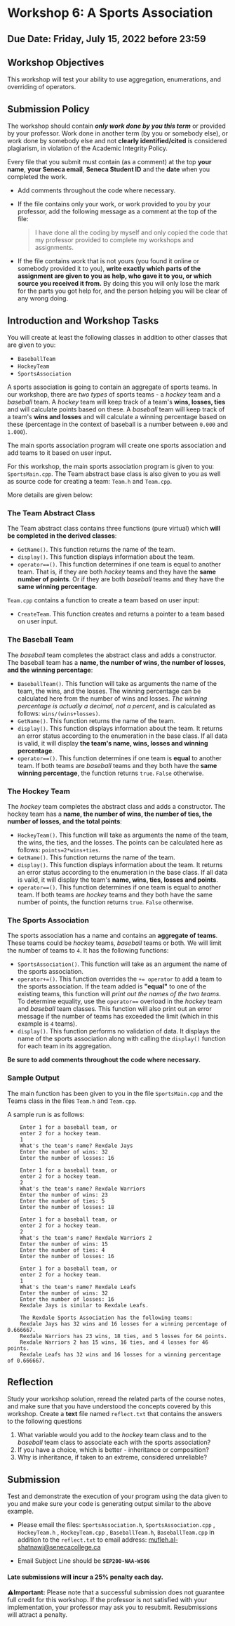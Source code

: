 # Workshop 6: A Sports Association
## Due Date: Friday, July 15, 2022 before 23:59
## Workshop Objectives  
This workshop will test your ability to use aggregation, enumerations, and overriding of operators.


## Submission Policy
The workshop should contain ***only work done by you this term*** or provided by your professor.  Work done in another term (by you or somebody else), or work done by somebody else and not **clearly identified/cited** is considered plagiarism, in violation of the Academic Integrity Policy.

Every file that you submit must contain (as a comment) at the top **your name**, **your Seneca email**, **Seneca Student ID** and the **date** when you completed the work.

- Add comments throughout the code where necessary.

- If the file contains only your work, or work provided to you by your professor, add the following message as a comment at the top of the file:

    > I have done all the coding by myself and only copied the code that my professor provided to complete my workshops and assignments.

- If the file contains work that is not yours (you found it online or somebody provided it to you), **write exactly which parts of the assignment are given to you as help, who gave it to you, or which source you received it from.**  By doing this you will only lose the mark for the parts you got help for, and the person helping you will be clear of any wrong doing.

## Introduction and Workshop Tasks
You will create at least the following classes in addition to other classes that are given to you:
- `BaseballTeam`
- `HockeyTeam`
- `SportsAssociation`

A sports association is going to contain an aggregate of sports teams. In our workshop, there are *two types* of sports teams - a *hockey* team and a *baseball* team. A *hockey* team will keep track of a team's **wins, losses, ties** and will calculate points based on these. A *baseball* team will keep track of a team's **wins and losses** and will calculate a winning percentage based on these (percentage in the context of baseball is a number between `0.000` and `1.000`).

The main sports association program will create one sports association and add teams to it based on user input.

For this workshop, the main sports association program is given to you: `SportsMain.cpp`. The Team abstract base class is also given to you as well as source code for creating a team: `Team.h` and `Team.cpp`.

More details are given below:


### The Team Abstract Class
The Team abstract class contains three functions (pure virtual) which **will be completed in the derived classes**:

- `GetName()`. This function returns the name of the team.
- `display()`. This function displays information about the team.
- `operator==()`. This function determines if one team is equal to another team. That is, if they are both *hockey* teams and they have the **same number of points**. Or if they are both *baseball* teams and they have the **same winning percentage**.

`Team.cpp` contains a function to create a team based on user input:
- `CreateTeam`. This function creates and returns a pointer to a team based on user input.




### The Baseball Team
The *baseball* team completes the abstract class and adds a constructor. The baseball team has a **name, the number of wins, the number of losses, and the winning percentage**:

- `BaseballTeam()`. This function will take as arguments the name of the team, the wins, and the losses. The winning percentage can be calculated here from the number of wins and losses. *The winning percentage is actually a decimal, not a percent*, and is calculated as follows: `wins/(wins+losses)`.
- `GetName()`. This function returns the name of the team.
- `display()`. This function displays information about the team. It returns an error status according to the enumeration in the base class. If all data is valid, it will display **the team's name, wins, losses and winning percentage**.
- `operator==()`. This function determines if one team is **equal** to another team. If both teams are *baseball* teams and they both have the **same winning percentage**, the function returns `true`. `False` otherwise.




### The Hockey Team
The *hockey* team completes the abstract class and adds a constructor. The hockey team has a **name, the number of wins, the number of ties, the number of losses, and the total points**:

- `HockeyTeam()`. This function will take as arguments the name of the team, the wins, the ties, and the losses. The points can be calculated here as follows: `points=2*wins+ties`.
- `GetName()`. This function returns the name of the team.
- `display()`. This function displays information about the team. It returns an error status according to the enumeration in the base class. If all data is valid, it will display the team's **name, wins, ties, losses and points**.
- `operator==()`. This function determines if one team is equal to another team. If both teams are *hockey* teams and they both have the same number of points, the function returns `true`. `False` otherwise.

### The Sports Association
The sports association has a name and contains an **aggregate of teams**. These teams could be *hockey* teams, *baseball* teams or both. We will limit the number of teams to `4`. It has the following functions:

- `SportsAssociation()`. This function will take as an argument the name of the sports association.
- `operator+=()`. This function overrides the `+= operator` to add a team to the sports association. If the team added is **"equal"** to one of the existing teams, this function will *print out the names of the two teams*. To determine equality, use the `operator==` overload in the *hockey* team and *baseball* team classes. This function will also print out an error message if the number of teams has exceeded the limit (which in this example is `4` teams).
- `display()`. This function performs no validation of data. It displays the name of the sports association along with calling the `display()` function for each team in its aggregation.


**Be sure to add comments throughout the code where necessary.**

### Sample Output
The main function has been given to you in the file `SportsMain.cpp` and the Teams class in the files `Team.h` and `Team.cpp`.


A sample run is as follows:
```
    Enter 1 for a baseball team, or
    enter 2 for a hockey team.
    1
    What's the team's name? Rexdale Jays
    Enter the number of wins: 32
    Enter the number of losses: 16
    
    Enter 1 for a baseball team, or
    enter 2 for a hockey team.
    2
    What's the team's name? Rexdale Warriors
    Enter the number of wins: 23
    Enter the number of ties: 5
    Enter the number of losses: 18
    
    Enter 1 for a baseball team, or
    enter 2 for a hockey team.
    2
    What's the team's name? Rexdale Warriors 2
    Enter the number of wins: 15
    Enter the number of ties: 4
    Enter the number of losses: 16
    
    Enter 1 for a baseball team, or
    enter 2 for a hockey team.
    1
    What's the team's name? Rexdale Leafs
    Enter the number of wins: 32
    Enter the number of losses: 16
    Rexdale Jays is similar to Rexdale Leafs.

    The Rexdale Sports Association has the following teams:
    Rexdale Jays has 32 wins and 16 losses for a winning percentage of 0.666667.
    Rexdale Warriors has 23 wins, 18 ties, and 5 losses for 64 points.
    Rexdale Warriors 2 has 15 wins, 16 ties, and 4 losses for 46 points.
    Rexdale Leafs has 32 wins and 16 losses for a winning percentage of 0.666667. 
```

## Reflection
Study your workshop solution, reread the related parts of the course notes, and make sure that you have understood the concepts covered by this workshop.
Create a **text** file named `reflect.txt` that contains the answers to the following questions 

1. What variable would you add to the *hockey* team class and to the *baseball* team class to associate each with the sports association?
2. If you have a choice, which is better - inheritance or composition?
3. Why is inheritance, if taken to an extreme, considered unreliable?



## Submission

Test and demonstrate the execution of your program using the data given to you and make sure your code is generating output similar to the above example.



- Please email the files: `SportsAssociation.h`, `SportsAssociation.cpp` , `HockeyTeam.h` , `HockeyTeam.cpp` , `BaseballTeam.h`, `BaseballTeam.cpp` in addition to the `reflect.txt` to email address: <mufleh.al-shatnawi@senecacollege.ca>

- Email Subject Line should be **`SEP200-NAA-WS06`**

####  Late submissions will incur a 25% penalty each day.

**:warning:Important:** Please note that a successful submission does not guarantee full credit for this workshop. If the professor is not satisfied with your implementation, your professor may ask you to resubmit. Resubmissions will attract a penalty.

